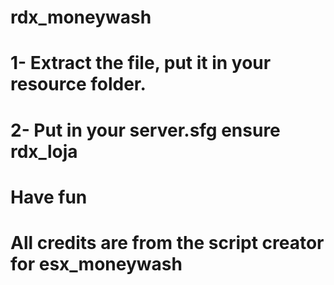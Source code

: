 # rdx_moneywash

# 1- Extract the file, put it in your resource folder.
# 2- Put in your server.sfg ensure rdx_loja
# Have fun
# All credits are from the script creator for esx_moneywash
